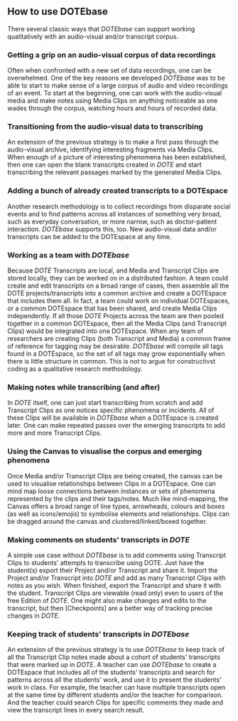 ## How to use DOTEbase

There several classic ways that _DOTEbase_ can support working qualitatively with an audio-visual and/or transcript corpus.

### Getting a grip on an audio-visual corpus of data recordings

Often when confronted with a new set of data recordings, one can be overwhelmed.
One of the key reasons we developed _DOTEbase_ was to be able to start to make sense of a large corpus of audio and video recordings of an event.
To start at the beginning, one can work with the audio-visual media and make notes using Media Clips on anything noticeable as one wades through the corpus, watching hours and hours of recorded data.

### Transitioning from the audio-visual data to transcribing

An extension of the previous strategy is to make a first pass through the audio-visual archive, identifying interesting fragments via Media Clips.
When enough of a picture of interesting phenomena has been established, then one can open the blank transcripts created in _DOTE_ and start transcribing the relevant passages marked by the generated Media Clips.

### Adding a bunch of already created transcripts to a DOTEspace

Another research methodology is to collect recordings from disparate social events and to find patterns across all instances of something very broad, such as everyday conversation, or more narrow, such as doctor-patient interaction.
_DOTEbase_ supports this, too.
New audio-visual data and/or transcripts can be added to the DOTEspace at any time.

### Working as a team with _DOTEbase_

Because _DOTE_ Transcripts are local, and Media and Transcript Clips are stored locally, they can be worked on in a distributed fashion.
A team could create and edit transcripts on a broad range of cases, then assemble all the DOTE projects/transcripts into a common archive and create a DOTEspace that includes them all.
In fact, a team could work on individual DOTEspaces, or a common DOTEspace that has been shared, and create Media Clips independently.
If all those _DOTE_ Projects across the team are then pooled together in a common DOTEspace, then all the Media Clips (and Transcript Clips) would be integrated into one DOTEspace.
When any team of researchers are creating Clips (both Transcript and Media) a common frame of reference for tagging may be desirable.
_DOTEbase_ will compile all tags found in a DOTEspace, so the set of all tags may grow exponentially when there is little structure in common.
This is _not_ to argue for constructivst coding as a qualitative research methodology. 

### Making notes while transcribing (and after)

In _DOTE_ itself, one can just start transcribing from scratch and add Transcript Clips as one notices specific phenomena or incidents.
All of these Clips will be available in _DOTEbase_ when a DOTEspace is created later.
One can make repeated passes over the emerging transcripts to add more and more Transcript Clips.

### Using the Canvas to visualise the corpus and emerging phenomena

Once Media and/or Transcript Clips are being created, the canvas can be used to visualise relationships between Clips in a DOTEspace.
One can mind map loose connections between instances or sets of phenomena represented by the clips and their tags/notes.
Much like mind-mapping, the Canvas offers a broad range of line types, arrowheads, colours and boxes (as well as icons/emojis) to symbolise elements and relationships.
Clips can be dragged around the canvas and clustered/linked/boxed together.

### Making comments on students' transcripts in _DOTE_

A simple use case without _DOTEbase_ is to add comments using Transcript Clips to students' attempts to transcribe using DOTE.
Just have the student(s) export their Project and/or Transcript and share it.
Import the Project and/or Transcript into _DOTE_ and add as many Transcript Clips with notes as you wish.
When finished, export the Transcript and share it with the student.
Transcript Clips are viewable (read only) even to users of the free Edition of _DOTE_.
One might also make changes and edits to the transcript, but then [Checkpoints] are a better way of tracking precise changes in _DOTE_.

### Keeping track of students' transcripts in _DOTEbase_

An extension of the previous strategy is to use _DOTEbase_ to keep track of all the Transcript Clip notes made about a cohort of students' transcripts that were marked up in _DOTE_.
A teacher can use _DOTEbase_ to create a DOTEspace that includes all of the students' transcripts and search for patterns across all the students' work, and use it to present the students' work in class.
For example, the teacher can have multiple transcripts open at the same time by different students and/or the teacher for comparison.
And the teacher could search Clips for specific comments they made and view the transcript lines in every search result.
